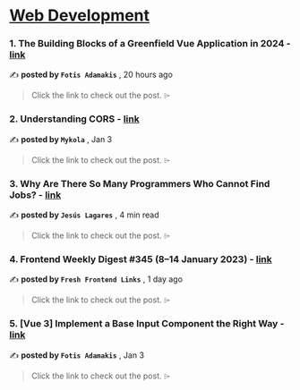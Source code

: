 
<h1><a href=https://medium.com/tag/web-development/recommended target="_blank" rel="noopener noreferrer">Web Development</a></h1>
<h3>1. The Building Blocks of a Greenfield Vue Application in 2024 - <a href=https://medium.com/@fadamakis/the-building-blocks-of-a-greenfield-vue-application-in-2024-9a85430fad2a?source=tag_recommended_feed---------0-84----------web_development----------fe35b2c8_4d08_4172_970a_69f0001c391a------- target="_blank" rel="noopener noreferrer">link</a></h3>

✍️ **posted by `Fotis Adamakis`** <date> , 20 hours ago</date>

<blockquote>Click the link to check out the post. ⌲</blockquote>

<h3>2. Understanding CORS - <a href=https://medium.com/itnext/understanding-cors-4157bf640e11?source=tag_recommended_feed---------1-107----------web_development----------fe35b2c8_4d08_4172_970a_69f0001c391a------- target="_blank" rel="noopener noreferrer">link</a></h3>

✍️ **posted by `Mykola`** <date> , Jan 3</date>

<blockquote>Click the link to check out the post. ⌲</blockquote>

<h3>3. Why Are There So Many Programmers Who Cannot Find Jobs? - <a href=https://medium.com/python-in-plain-english/why-are-there-so-many-programmers-who-cannot-find-jobs-2ad19b9696e0?source=tag_recommended_feed---------2-85----------web_development----------fe35b2c8_4d08_4172_970a_69f0001c391a------- target="_blank" rel="noopener noreferrer">link</a></h3>

✍️ **posted by `Jesús Lagares`** <date> , 4 min read</date>

<blockquote>Click the link to check out the post. ⌲</blockquote>

<h3>4. Frontend Weekly Digest #345 (8–14 January 2023) - <a href=https://medium.com/@frontender-ua/frontend-weekly-digest-345-8-14-january-2023-111da3693ea6?source=tag_recommended_feed---------3-84----------web_development----------fe35b2c8_4d08_4172_970a_69f0001c391a------- target="_blank" rel="noopener noreferrer">link</a></h3>

✍️ **posted by `Fresh Frontend Links`** <date> , 1 day ago</date>

<blockquote>Click the link to check out the post. ⌲</blockquote>

<h3>5. [Vue 3] Implement a Base Input Component the Right Way - <a href=https://medium.com/@fadamakis/vue-3-implement-a-base-input-component-the-right-way-f5ef2f917221?source=tag_recommended_feed---------4-107----------web_development----------fe35b2c8_4d08_4172_970a_69f0001c391a------- target="_blank" rel="noopener noreferrer">link</a></h3>

✍️ **posted by `Fotis Adamakis`** <date> , Jan 3</date>

<blockquote>Click the link to check out the post. ⌲</blockquote>

